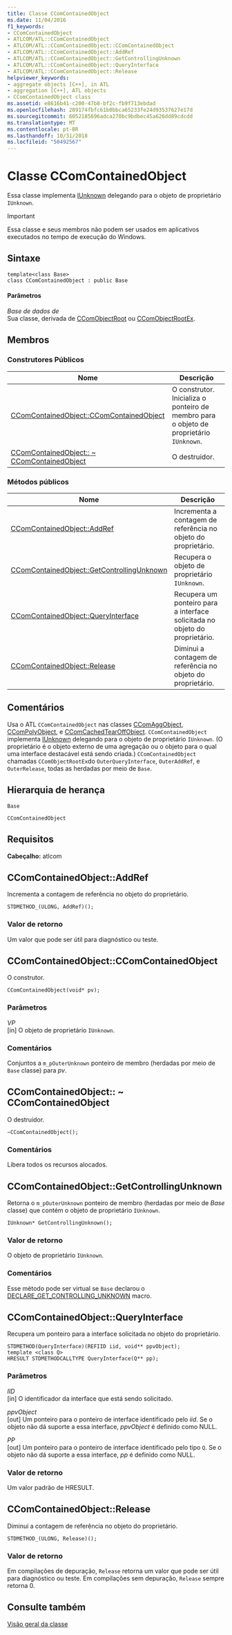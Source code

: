 ```yaml
---
title: Classe CComContainedObject
ms.date: 11/04/2016
f1_keywords:
- CComContainedObject
- ATLCOM/ATL::CComContainedObject
- ATLCOM/ATL::CComContainedObject::CComContainedObject
- ATLCOM/ATL::CComContainedObject::AddRef
- ATLCOM/ATL::CComContainedObject::GetControllingUnknown
- ATLCOM/ATL::CComContainedObject::QueryInterface
- ATLCOM/ATL::CComContainedObject::Release
helpviewer_keywords:
- aggregate objects [C++], in ATL
- aggregation [C++], ATL objects
- CComContainedObject class
ms.assetid: e8616b41-c200-47b8-bf2c-fb9f713ebdad
ms.openlocfilehash: 289174fbfc61b0bbca65233fe24d93537627e17d
ms.sourcegitcommit: 6052185696adca270bc9bdbec45a626dd89cdcdd
ms.translationtype: MT
ms.contentlocale: pt-BR
ms.lasthandoff: 10/31/2018
ms.locfileid: "50492567"
---
```

# <a name="ccomcontainedobject-class"></a>Classe CComContainedObject

Essa classe implementa [IUnknown](/windows/desktop/api/unknwn/nn-unknwn-iunknown) delegando para o objeto de proprietário `IUnknown`.

> [!IMPORTANT]
>  Essa classe e seus membros não podem ser usados em aplicativos executados no tempo de execução do Windows.

## <a name="syntax"></a>Sintaxe

```
template<class Base>
class CComContainedObject : public Base
```

#### <a name="parameters"></a>Parâmetros

*Base de dados de*<br/>
Sua classe, derivada de [CComObjectRoot](../../atl/reference/ccomobjectroot-class.md) ou [CComObjectRootEx](../../atl/reference/ccomobjectrootex-class.md).

## <a name="members"></a>Membros

### <a name="public-constructors"></a>Construtores Públicos

|Nome|Descrição|
|----------|-----------------|
|[CComContainedObject::CComContainedObject](#ccomcontainedobject)|O construtor. Inicializa o ponteiro de membro para o objeto de proprietário `IUnknown`.|
|[CComContainedObject:: ~ CComContainedObject](#dtor)|O destruidor.|

### <a name="public-methods"></a>Métodos públicos

|Nome|Descrição|
|----------|-----------------|
|[CComContainedObject::AddRef](#addref)|Incrementa a contagem de referência no objeto do proprietário.|
|[CComContainedObject::GetControllingUnknown](#getcontrollingunknown)|Recupera o objeto de proprietário `IUnknown`.|
|[CComContainedObject::QueryInterface](#queryinterface)|Recupera um ponteiro para a interface solicitada no objeto do proprietário.|
|[CComContainedObject::Release](#release)|Diminui a contagem de referência no objeto do proprietário.|

## <a name="remarks"></a>Comentários

Usa o ATL `CComContainedObject` nas classes [CComAggObject](../../atl/reference/ccomaggobject-class.md), [CComPolyObject](../../atl/reference/ccompolyobject-class.md), e [CComCachedTearOffObject](../../atl/reference/ccomcachedtearoffobject-class.md). `CComContainedObject` implementa [IUnknown](/windows/desktop/api/unknwn/nn-unknwn-iunknown) delegando para o objeto de proprietário `IUnknown`. (O proprietário é o objeto externo de uma agregação ou o objeto para o qual uma interface destacável está sendo criada.) `CComContainedObject` chamadas `CComObjectRootEx`do `OuterQueryInterface`, `OuterAddRef`, e `OuterRelease`, todas as herdadas por meio de `Base`.

## <a name="inheritance-hierarchy"></a>Hierarquia de herança

`Base`

`CComContainedObject`

## <a name="requirements"></a>Requisitos

**Cabeçalho:** atlcom

##  <a name="addref"></a>  CComContainedObject::AddRef

Incrementa a contagem de referência no objeto do proprietário.

```
STDMETHOD_(ULONG, AddRef)();
```

### <a name="return-value"></a>Valor de retorno

Um valor que pode ser útil para diagnóstico ou teste.

##  <a name="ccomcontainedobject"></a>  CComContainedObject::CComContainedObject

O construtor.

```
CComContainedObject(void* pv);
```

### <a name="parameters"></a>Parâmetros

*VP*<br/>
[in] O objeto de proprietário `IUnknown`.

### <a name="remarks"></a>Comentários

Conjuntos a `m_pOuterUnknown` ponteiro de membro (herdadas por meio de `Base` classe) para *pv*.

##  <a name="dtor"></a>  CComContainedObject:: ~ CComContainedObject

O destruidor.

```
~CComContainedObject();
```

### <a name="remarks"></a>Comentários

Libera todos os recursos alocados.

##  <a name="getcontrollingunknown"></a>  CComContainedObject::GetControllingUnknown

Retorna o `m_pOuterUnknown` ponteiro de membro (herdadas por meio de *Base* classe) que contém o objeto de proprietário `IUnknown`.

```
IUnknown* GetControllingUnknown();
```

### <a name="return-value"></a>Valor de retorno

O objeto de proprietário `IUnknown`.

### <a name="remarks"></a>Comentários

Esse método pode ser virtual se `Base` declarou o [DECLARE_GET_CONTROLLING_UNKNOWN](aggregation-and-class-factory-macros.md#declare_get_controlling_unknown) macro.

##  <a name="queryinterface"></a>  CComContainedObject::QueryInterface

Recupera um ponteiro para a interface solicitada no objeto do proprietário.

```
STDMETHOD(QueryInterface)(REFIID iid, void** ppvObject);
template <class Q>
HRESULT STDMETHODCALLTYPE QueryInterface(Q** pp);
```

### <a name="parameters"></a>Parâmetros

*IID*<br/>
[in] O identificador da interface que está sendo solicitado.

*ppvObject*<br/>
[out] Um ponteiro para o ponteiro de interface identificado pelo *iid*. Se o objeto não dá suporte a essa interface, *ppvObject* é definido como NULL.

*PP*<br/>
[out] Um ponteiro para o ponteiro de interface identificado pelo tipo `Q`. Se o objeto não dá suporte a essa interface, *pp* é definido como NULL.

### <a name="return-value"></a>Valor de retorno

Um valor padrão de HRESULT.

##  <a name="release"></a>  CComContainedObject::Release

Diminui a contagem de referência no objeto do proprietário.

```
STDMETHOD_(ULONG, Release)();
```

### <a name="return-value"></a>Valor de retorno

Em compilações de depuração, `Release` retorna um valor que pode ser útil para diagnóstico ou teste. Em compilações sem depuração, `Release` sempre retorna 0.

## <a name="see-also"></a>Consulte também

[Visão geral da classe](../../atl/atl-class-overview.md)
